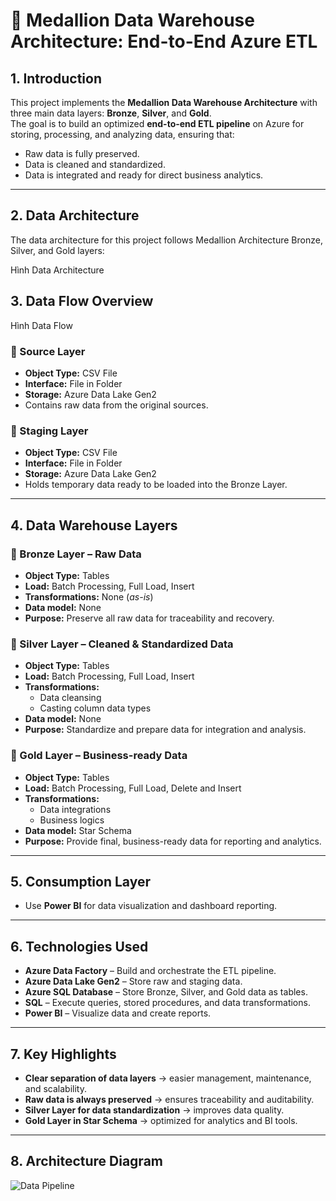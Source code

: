 # 📌 Medallion Data Warehouse Architecture: End-to-End Azure ETL

## 1. Introduction
This project implements the **Medallion Data Warehouse Architecture** with three main data layers: **Bronze**, **Silver**, and **Gold**.  
The goal is to build an optimized **end-to-end ETL pipeline** on Azure for storing, processing, and analyzing data, ensuring that:
- Raw data is fully preserved.
- Data is cleaned and standardized.
- Data is integrated and ready for direct business analytics.

---
## 2. Data Architecture
The data architecture for this project follows Medallion Architecture Bronze, Silver, and Gold layers:

Hình Data Architecture

## 3. Data Flow Overview

Hình Data Flow

### **🔹 Source Layer**
- **Object Type:** CSV File  
- **Interface:** File in Folder  
- **Storage:** Azure Data Lake Gen2  
- Contains raw data from the original sources.

### **🔹 Staging Layer**
- **Object Type:** CSV File  
- **Interface:** File in Folder  
- **Storage:** Azure Data Lake Gen2  
- Holds temporary data ready to be loaded into the Bronze Layer.

---

## 4. Data Warehouse Layers

### **🔹 Bronze Layer – Raw Data**
- **Object Type:** Tables  
- **Load:** Batch Processing, Full Load, Insert  
- **Transformations:** None (*as-is*)  
- **Data model:** None  
- **Purpose:** Preserve all raw data for traceability and recovery.

### **🔹 Silver Layer – Cleaned & Standardized Data**
- **Object Type:** Tables  
- **Load:** Batch Processing, Full Load, Insert  
- **Transformations:**
  - Data cleansing
  - Casting column data types  
- **Data model:** None  
- **Purpose:** Standardize and prepare data for integration and analysis.

### **🔹 Gold Layer – Business-ready Data**
- **Object Type:** Tables  
- **Load:** Batch Processing, Full Load, Delete and Insert  
- **Transformations:**
  - Data integrations
  - Business logics  
- **Data model:** Star Schema  
- **Purpose:** Provide final, business-ready data for reporting and analytics.

---

## 5. Consumption Layer
- Use **Power BI** for data visualization and dashboard reporting.

---

## 6. Technologies Used
- **Azure Data Factory** – Build and orchestrate the ETL pipeline.  
- **Azure Data Lake Gen2** – Store raw and staging data.  
- **Azure SQL Database** – Store Bronze, Silver, and Gold data as tables.  
- **SQL** – Execute queries, stored procedures, and data transformations.  
- **Power BI** – Visualize data and create reports.

---

## 7. Key Highlights
- **Clear separation of data layers** → easier management, maintenance, and scalability.  
- **Raw data is always preserved** → ensures traceability and auditability.  
- **Silver Layer for data standardization** → improves data quality.  
- **Gold Layer in Star Schema** → optimized for analytics and BI tools.

---

## 8. Architecture Diagram
![Data Pipeline](./your_image_path.png)
